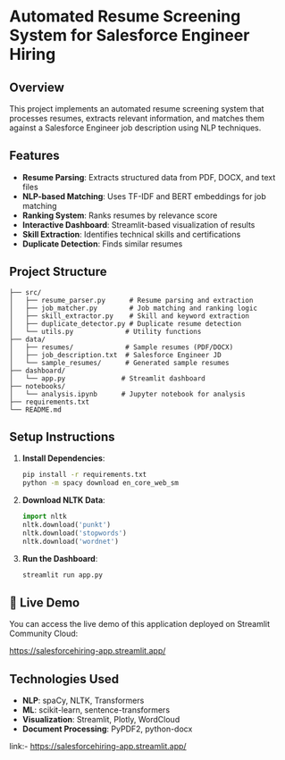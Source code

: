 # Automated Resume Screening System for Salesforce Engineer Hiring

## Overview
This project implements an automated resume screening system that processes resumes, extracts relevant information, and matches them against a Salesforce Engineer job description using NLP techniques.

## Features
- **Resume Parsing**: Extracts structured data from PDF, DOCX, and text files
- **NLP-based Matching**: Uses TF-IDF and BERT embeddings for job matching
- **Ranking System**: Ranks resumes by relevance score
- **Interactive Dashboard**: Streamlit-based visualization of results
- **Skill Extraction**: Identifies technical skills and certifications
- **Duplicate Detection**: Finds similar resumes

## Project Structure
```
├── src/
│   ├── resume_parser.py      # Resume parsing and extraction
│   ├── job_matcher.py        # Job matching and ranking logic
│   ├── skill_extractor.py    # Skill and keyword extraction
│   ├── duplicate_detector.py # Duplicate resume detection
│   └── utils.py             # Utility functions
├── data/
│   ├── resumes/             # Sample resumes (PDF/DOCX)
│   ├── job_description.txt  # Salesforce Engineer JD
│   └── sample_resumes/      # Generated sample resumes
├── dashboard/
│   └── app.py              # Streamlit dashboard
├── notebooks/
│   └── analysis.ipynb      # Jupyter notebook for analysis
├── requirements.txt
└── README.md
```

## Setup Instructions

1. **Install Dependencies**:
   ```bash
   pip install -r requirements.txt
   python -m spacy download en_core_web_sm
   ```

2. **Download NLTK Data**:
   ```python
   import nltk
   nltk.download('punkt')
   nltk.download('stopwords')
   nltk.download('wordnet')
   ```

3. **Run the Dashboard**:
   ```bash
   streamlit run app.py
   ```
   
## 🚀 Live Demo

You can access the live demo of this application deployed on Streamlit Community Cloud:

https://salesforcehiring-app.streamlit.app/



## Technologies Used
- **NLP**: spaCy, NLTK, Transformers
- **ML**: scikit-learn, sentence-transformers
- **Visualization**: Streamlit, Plotly, WordCloud
- **Document Processing**: PyPDF2, python-docx 


link:- https://salesforcehiring-app.streamlit.app/
